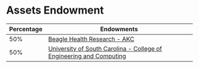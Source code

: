 # Assets Endowment
| Percentage | Endowments |
|------------|-----------|
| 50% | [Beagle Health Research - AKC ]() |
| 50% | [University of South Carolina - College of Engineering and Computing]() |
